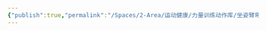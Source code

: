 ```yaml
---
{"publish":true,"permalink":"/Spaces/2-Area/运动健康/力量训练动作库/坐姿臂弯举.md","created":"2025-07-07T18:43:21.761+08:00","modified":"2025-07-12T13:15:30.860+08:00","published":"2025-07-12T13:15:30.860+08:00","cssclasses":""}
---
```


